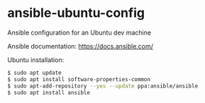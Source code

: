 # ansible-ubuntu-config
Ansible configuration for an Ubuntu dev machine

Ansible documentation: https://docs.ansible.com/

Ubuntu installation:
```sh
$ sudo apt update
$ sudo apt install software-properties-common
$ sudo apt-add-repository --yes --update ppa:ansible/ansible
$ sudo apt install ansible
```
